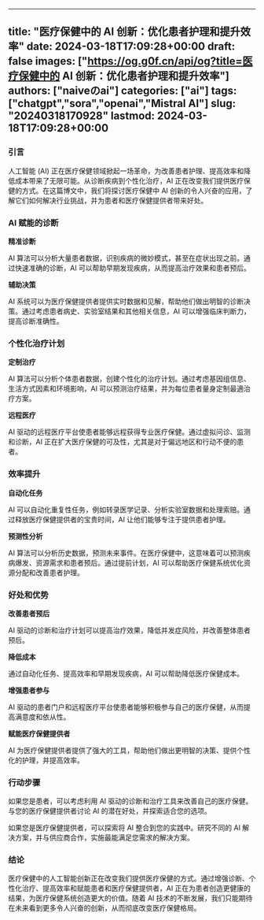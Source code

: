 
---
title: "医疗保健中的 AI 创新：优化患者护理和提升效率"
date: 2024-03-18T17:09:28+00:00
draft: false
images: ["https://og.g0f.cn/api/og?title=医疗保健中的 AI 创新：优化患者护理和提升效率"]
authors: ["naiveのai"]
categories: ["ai"]
tags: ["chatgpt","sora","openai","Mistral AI"]
slug: "20240318170928"
lastmod: 2024-03-18T17:09:28+00:00
---
### 引言

人工智能 (AI) 正在医疗保健领域掀起一场革命，为改善患者护理、提高效率和降低成本带来了无限可能。从诊断疾病到个性化治疗，AI 正在改变我们提供医疗保健的方式。在这篇博文中，我们将探讨医疗保健中 AI 创新的令人兴奋的应用，了解它们如何解决行业挑战，并为患者和医疗保健提供者带来好处。

### AI 赋能的诊断

**精准诊断**

AI 算法可以分析大量患者数据，识别疾病的微妙模式，甚至在症状出现之前。通过快速准确的诊断，AI 可以帮助早期发现疾病，从而提高治疗效果和患者预后。

**辅助决策**

AI 系统可以为医疗保健提供者提供实时数据和见解，帮助他们做出明智的诊断决策。通过考虑患者病史、实验室结果和其他相关信息，AI 可以增强临床判断力，提高诊断准确性。

### 个性化治疗计划

**定制治疗**

AI 算法可以分析个体患者数据，创建个性化的治疗计划。通过考虑基因组信息、生活方式因素和环境影响，AI 可以预测治疗结果，并为每位患者量身定制最適治疗方案。

**远程医疗**

AI 驱动的远程医疗平台使患者能够远程获得专业医疗保健。通过虚拟问诊、监测和诊断，AI 正在扩大医疗保健的可及性，尤其是对于偏远地区和行动不便的患者。

### 效率提升

**自动化任务**

AI 可以自动化重复性任务，例如转录医学记录、分析实验室数据和处理索赔。通过释放医疗保健提供者的宝贵时间，AI 让他们能够专注于提供患者护理。

**预测性分析**

AI 算法可以分析历史数据，预测未来事件。在医疗保健中，这意味着可以预测疾病爆发、资源需求和患者预后。通过提前计划，AI 可以帮助医疗保健系统优化资源分配和改善患者护理。

### 好处和优势

**改善患者预后**

AI 驱动的诊断和治疗计划可以提高治疗效果，降低并发症风险，并改善整体患者预后。

**降低成本**

通过自动化任务、提高效率和早期发现疾病，AI 可以帮助降低医疗保健成本。

**增强患者参与**

AI 驱动的患者门户和远程医疗平台使患者能够积极参与自己的医疗保健，从而提高满意度和依从性。

**赋能医疗保健提供者**

AI 为医疗保健提供者提供了强大的工具，帮助他们做出更明智的决策、提供个性化的护理，并提高效率。

### 行动步骤

如果您是患者，可以考虑利用 AI 驱动的诊断和治疗工具来改善自己的医疗保健。与您的医疗保健提供者讨论 AI 的潜在好处，并探索适合您的选项。

如果您是医疗保健提供者，可以探索将 AI 整合到您的实践中。研究不同的 AI 解决方案，并与供应商合作，实施最能满足您需求的解决方案。

### 结论

医疗保健中的人工智能创新正在改变我们提供医疗保健的方式。通过增强诊断、个性化治疗、提高效率和赋能患者和医疗保健提供者，AI 正在为患者创造更健康的结果，为医疗保健系统创造更大的价值。随着 AI 技术的不断发展，我们只能期待在未来看到更多令人兴奋的创新，从而彻底改变医疗保健格局。